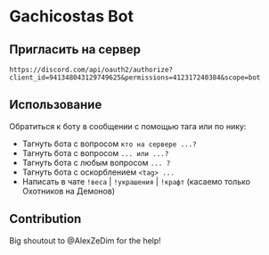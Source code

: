 # Gachicostas Bot

## Пригласить на сервер

```https://discord.com/api/oauth2/authorize?client_id=941348043129749625&permissions=412317240384&scope=bot```

## Использование

Обратиться к боту в сообщении с помощью тага или по нику:
* Тагнуть бота с вопросом ```кто на сервере ...?```
* Тагнуть бота с вопросом ```... или ...?```
* Тагнуть бота с любым вопросом ```... ?```
* Тагнуть бота с оскорблением ```<tag> ...```
* Написать в чате `!веса` | `!украшения` | `!крафт` (касаемо только Охотников на Демонов)

## Contribution
Big shoutout to @AlexZeDim for the help!